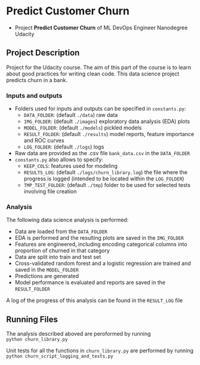 # Predict Customer Churn

- Project **Predict Customer Churn** of ML DevOps Engineer Nanodegree Udacity

## Project Description
Project for the Udacity course.
The aim of this part of the course is to learn about good practices for writing clean code.
This data science project predicts churn in a bank.

### Inputs and outputs



- Folders used for inputs and outputs can be specified in `constants.py`:
    - `DATA_FOLDER`: (default `./data`) raw data 
    - `IMG_FOLDER`: (default `./images`) exploratory data analysis (EDA) plots
    - `MODEL_FOLDER`: (default `./models`) pickled models
    - `RESULT_FOLDER`: (default `./results`) model reports, feature importance and ROC curves
    - `LOG_FOLDER`: (default `./logs`) logs
- Raw data are provided as the .csv file `bank_data.csv` in the `DATA_FOLDER`
- `constants.py` also allows to specify:
    - `KEEP_COLS`: features used for modeling
    - `RESULTS_LOG`:  (default `./logs/churn_library.log`) the file where the progress is logged (intended to be located within the `LOG_FOLDER`)
    - `TMP_TEST_FOLDER`: (default `./tmp`) folder to be used for selected tests involving file creation

### Analysis
The following data science analysis is performed:
- Data are loaded from the `DATA_FOLDER` 
- EDA is performed and the resulting plots are saved in the `IMG_FOLDER`
- Features are engineered, including encoding categorical columns into proportion of churned in that category
- Data are split into train and test set
- Cross-validated random forest and a logistic regression are trained and saved in the `MODEL_FOLDER`
- Predictions are generated
- Model performance is evaluated and reports are saved in the `RESULT_FOLDER`

A log of the progress of this analysis can be found in the `RESULT_LOG` file

## Running Files

The analysis described aboved are peroformed by running  
```python churn_library.py```

Unit tests for all the functions in `churn_library.py` are performed by running  
```python churn_script_logging_and_tests.py```




